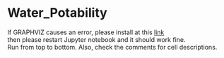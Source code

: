 # Water_Potability

If GRAPHVIZ causes an error, please install at this [link]([url](https://graphviz.org/download/)) <br>
then please restart Jupyter notebook and it should work fine. <br>
Run from top to bottom. Also, check the comments for cell descriptions.
